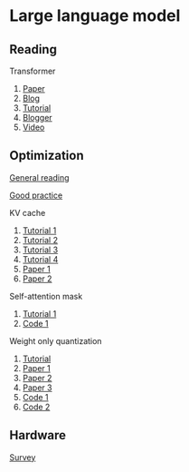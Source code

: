 # Large language model

## Reading
Transformer
1. [Paper](https://arxiv.org/pdf/2207.09238.pdf)
2. [Blog](https://towardsdatascience.com/attention-is-all-you-need-discovering-the-transformer-paper-73e5ff5e0634)
3. [Tutorial](https://e2eml.school/transformers.html)
4. [Blogger](https://jalammar.github.io/illustrated-transformer/)
5. [Video](https://www.youtube.com/watch?v=rBCqOTEfxvg)

## Optimization
[General reading](https://towardsdatascience.com/demystifying-efficient-self-attention-b3de61b9b0fb)

[Good practice](https://arxiv.org/abs/2211.05102)

KV cache
1. [Tutorial 1](https://medium.com/@joaolages/kv-caching-explained-276520203249)
2. [Tutorial 2](https://lilianweng.github.io/posts/2023-01-10-inference-optimization)
3. [Tutorial 3](https://kipp.ly/transformer-inference-arithmetic)
4. [Tutorial 4](https://www.dipkumar.dev/becoming-the-unbeatable/posts/gpt-kvcache)
5. [Paper 1](https://arxiv.org/abs/2303.06865)
6. [Paper 2](https://arxiv.org/abs/2309.06180)
   
Self-attention mask
1. [Tutorial 1](https://gmongaras.medium.com/how-do-self-attention-masks-work-72ed9382510f)
2. [Code 1](https://github.com/facebookresearch/llama/blob/main/llama/model.py#L300)

Weight only quantization
1. [Tutorial](https://medium.com/intel-analytics-software/effective-weight-only-quantization-for-large-language-models-with-intel-neural-compressor-39cbcb199144)
2. [Paper 1](https://arxiv.org/abs/2308.09723)
3. [Paper 2](https://arxiv.org/abs/2306.00978)
4. [Paper 3](https://arxiv.org/abs/2312.08583)
5. [Code 1](https://github.com/casper-hansen/AutoAWQ)
6. [Code 2](https://github.com/jerry-chee/QuIP)

## Hardware
[Survey](https://arxiv.org/abs/2302.14017)

